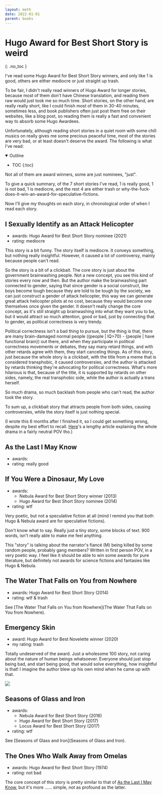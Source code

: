 ```yaml
---
layout: meth
date: 2022-01-01
parent: books
---
```

# Hugo Award for Best Short Story is weird
{: .no_toc }

I've read some Hugo Award for Best Short Story winners, and only like 1 is good, others are either mediocre or just straight up trash. 

To be fair, I didn't really read winners of Hugo Award for longer stories, because most of them don't have Chinese translation, and reading them raw would just took me so much time. Short stories, on the other hand, are really really short, like I could finish most of them in 30-40 minutes, sometimes less, and book publishers often just post them free on their websites, like a blog post, so reading them is really a fast and convenient way to absorb some Hugo Awardees.

Unfortunately, although reading short stories in a quiet room with some chill musics on really gives me some precious peaceful time, most of the stories are very bad, or at least doesn't deserve the award. The following is what I've read:

<details open markdown="block">
  <summary>
    Outline
  </summary>

- TOC
{:toc}
</details>

Not all of them are award winners, some are just nominees, "just".  

To give a quick summary, of the 7 short stories I've read, 1 is really good, 1 is not bad, 1 is mediocre, and the rest 4 are either trash or why-the-fuck-does-it-win-an-award-for-speculative-fictions.

Now I'll give my thoughts on each story, in chronological order of when I read each story.

## I Sexually Identify as an Attack Helicopter
- awards: Hugo Award for Best Short Story nominee (2021)
- rating: mediocre

This story is a bit funny. The story itself is mediocre. It conveys something, but nothing really insightful. However, it caused a lot of controversy, mainly because people can't read.

So the story is a bit of a clickbait. The core story is just about the government brainwashing people. Not a new concept, you see this kind of stories every now and then. But the author make the brainwashing part connected to gender, saying that since gender is a social construct, like boys become tough because they are told to be tough by the society, we can just construct a gender of attack helicopter, this way we can generate great attack helicopter pilots at no cost, because they would become one themselves once given the gender. It doesn't really change the core concept, as it's still straight up brainwashing into what they want you to be, but it would attract so much attention, good or bad, just by connecting that to gender, as political correctness is very trendy. 

Political correctness isn't a bad thing to pursue, but the thing is that, there are many brain-damaged normal people ({people \| IQ>70} - {people \| have functional brain}) out there, and when they participate in political correctness movements or debates, they say many retard things, and with other retards agree with them, they start canceling things. As of this story, just because the whole story is a clickbait, with the title from a meme that is considered transphobic, it caused controversies, and the author is attacked by retards thinking they're advocating for political correctness. What's more hilarious is that, because of the title, it is supported by retards on other sides, namely, the real transphobic side, while the author is actually a trans herself.

So much drama, so much backlash from people who can't read, the author took the story. 

To sum up, a clickbait story that attracts people from both sides, causing controversies, while the story itself is just nothing special.

(I wrote this 6 months after I finished it, so I could get something wrong, despite my best effort to recall. [Here](https://www.vox.com/the-highlight/22543858/isabel-fall-attack-helicopter)'s a lengthy article explaining the whole drama in a fairly neutral POV tho.)

## As the Last I May Know
- awards:
- rating: really good

## If You Were a Dinosaur, My Love
- awards:
	- Nebula Award for Best Short Story winner (2013)
	- Hugo Award for Best Short Story nominee (2014)
- rating: wtf

Very poetic, but not a speculative fiction at all (mind I remind you that both Hugo & Nebula award are for speculative fictions).

Don't know what to say. Really just a tiny story, some blocks of text. 900 words, isn't really able to make me feel anything.

This "story" is talking about the narrator's fiancé (M) being killed by some random people, probably gang members? Written in first person POV, in a very poetic way. I feel like it should be able to win some awards for pure literature, but definitely not awards for science fictions and fantasies like Hugo & Nebula.

## The Water That Falls on You from Nowhere
- awards: Hugo Award for Best Short Story (2014)
- rating: wtf & trash

See [The Water That Falls on You from Nowhere](The Water That Falls on You from Nowhere).

## Emergency Skin
- award: Hugo Award for Best Novelette winner (2020)
- my rating: trash

Totally undeserved of the award. Just a wholesome 100 story, not caring about the nature of human beings whatsoever. Everyone should just stop being bad, and start being good, that would solve everything, how insightful is that! I imagine the author blew up his own mind when he came up with that.

![](https://i.imgur.com/LLXUt0V.png)

## Seasons of Glass and Iron
- awards:
	- Nebula Award for Best Short Story (2016)  
	- Hugo Award for Best Short Story (2017)
	- Locus Award for Best Short Story (2017)
- rating: wtf

See [Seasons of Glass and Iron](Seasons of Glass and Iron).

## The Ones Who Walk Away from Omelas
- awards: Hugo Award for Best Short Story (1974)
- rating: not bad

The core concept of this story is pretty similar to that of [As the Last I May Know](#as-the-last-i-may-know), but it's more ...... simple, not as profound as the latter.